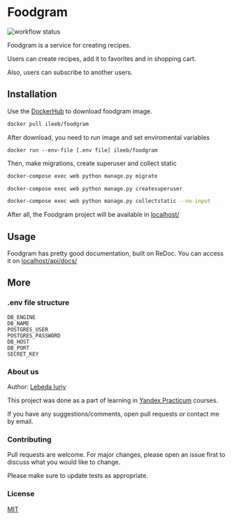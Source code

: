# Foodgram
![workflow status](https://github.com/IuriyLeb/foodgram-project-react/actions/workflows/main.yml/badge.svg)

Foodgram is a service for creating recipes.

Users can create recipes, add it to favorites and in shopping cart.

Also, users can subscribe to another users.


## Installation

Use the [DockerHub](https://hub.docker.com/) to download foodgram image.

```bash
docker pull ileeb/foodgram
```
After download, you need to run image and set enviromental variables
```
docker run --env-file [.env file] ileeb/foodgram
```
Then, make migrations, create superuser and collect static
```bash
docker-compose exec web python manage.py migrate
```
```bash
docker-compose exec web python manage.py createsuperuser
```
```bash
docker-compose exec web python manage.py collectstatic --no-input 
```

After all, the Foodgram project will be available in [localhost/](http://localhost/)
## Usage

Foodgram has pretty good documentation, built on ReDoc. You can access it on [localhost/api/docs/](http://localhost/api/docs/)

## More
### .env file structure
```dosini
DB_ENGINE
DB_NAME
POSTGRES_USER
POSTGRES_PASSWORD
DB_HOST
DB_PORT
SECRET_KEY
```

### About us
Author: [Lebeda Iuriy](https://github.com/IuriyLeb)

This project was done as a part of learning in [Yandex.Practicum](https://practicum.yandex.ru/) courses.

If you have any suggestions/comments, open pull requests or contact me by email.

### Contributing

Pull requests are welcome. For major changes, please open an issue first to discuss what you would like to change.

Please make sure to update tests as appropriate.

### License
[MIT](https://choosealicense.com/licenses/mit/)
